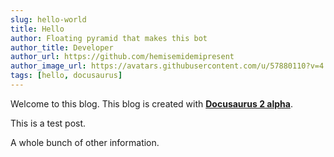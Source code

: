 ```yaml
---
slug: hello-world
title: Hello
author: Floating pyramid that makes this bot
author_title: Developer
author_url: https://github.com/hemisemidemipresent
author_image_url: https://avatars.githubusercontent.com/u/57880110?v=4
tags: [hello, docusaurus]
---
```


Welcome to this blog. This blog is created with [**Docusaurus 2 alpha**](https://docusaurus.io/).

<!--truncate-->

This is a test post.

A whole bunch of other information.
